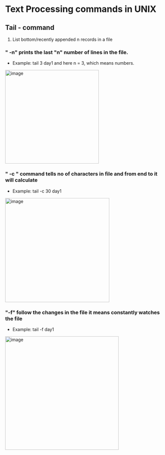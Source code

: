 # Text Processing commands in UNIX 

## Tail - command
1. List bottom/recently appended n records in a file

### " -n" prints the last "n" number of lines in the file.
   - Example: tail 3 day1 and here n = 3, which means numbers.
  
   <img width="301" alt="image" src="https://github.com/user-attachments/assets/11ee7ad4-9dae-4765-80cd-3734af8d83c2">
   
### " -c " command tells no of characters in file and from end to it will calculate
  - Example: tail -c 30 day1 
<img width="335" alt="image" src="https://github.com/user-attachments/assets/a917e8e5-aca3-475b-aa41-75c37297f280">

### "-f" follow the changes in the file it means constantly watches the file 
  - Example: tail -f day1
<img width="365" alt="image" src="https://github.com/user-attachments/assets/3774f8d8-26fd-4438-b1b4-dcf60f4b33aa">



